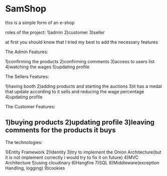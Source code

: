 # SamShop

this is a simple form of an e-shop

roles of the project:
1)admin
2)customer
3)seller

at first you should know that I tried my best to add the necessary features

The Admin Features:

1)confirming the products
2)confirming comments
3)access to users list 
4)watching the wages
5)updating profile

The Sellers Features:

1)having booth
2)adding products and starting the auctions
3)it has a medal that update according to it sells and reducing the wage percentage
4)updating profile

The Customer Features:

1)buying products
2)updating profile 
3)leaving comments for the products it buys
-------------------------------------------------------------------------------
The technologies:

1)Entity Framework
2)Identity
3)try to implement the Onion Architecture(but it is not implement correctly i would try to fix it on future)
4)MVC Architecture
5)using cloudinary 
6)Hangfire
7)SQL
8)Middleware(exception Handling, logging)
9)cookies
